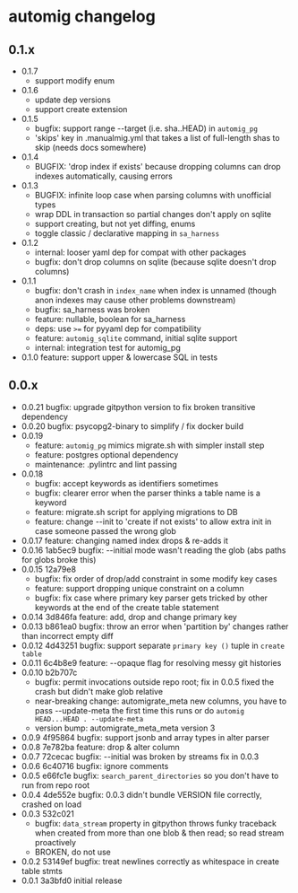 # automig changelog

## 0.1.x

* 0.1.7
  - support modify enum
* 0.1.6
  - update dep versions
  - support create extension
* 0.1.5
  - bugfix: support range --target (i.e. sha..HEAD) in `automig_pg`
  - 'skips' key in .manualmig.yml that takes a list of full-length shas to skip (needs docs somewhere)
* 0.1.4
  - BUGFIX: 'drop index if exists' because dropping columns can drop indexes automatically, causing errors
* 0.1.3
  - BUGFIX: infinite loop case when parsing columns with unofficial types
  - wrap DDL in transaction so partial changes don't apply on sqlite
  - support creating, but not yet diffing, enums
  - toggle classic / declarative mapping in `sa_harness`
* 0.1.2
  - internal: looser yaml dep for compat with other packages
  - bugfix: don't drop columns on sqlite (because sqlite doesn't drop columns)
* 0.1.1
  - bugfix: don't crash in `index_name` when index is unnamed (though anon indexes may cause other problems downstream)
  - bugfix: sa\_harness was broken
  - feature: nullable, boolean for sa\_harness
  - deps: use `>=` for pyyaml dep for compatibility
  - feature: `automig_sqlite` command, initial sqlite support
  - internal: integration test for automig\_pg
* 0.1.0 feature: support upper & lowercase SQL in tests

## 0.0.x

* 0.0.21 bugfix: upgrade gitpython version to fix broken transitive dependency
* 0.0.20 bugfix: psycopg2-binary to simplify / fix docker build
* 0.0.19
  - feature: `automig_pg` mimics migrate.sh with simpler install step
  - feature: postgres optional dependency
  - maintenance: .pylintrc and lint passing
* 0.0.18
  - bugfix: accept keywords as identifiers sometimes
  - bugfix: clearer error when the parser thinks a table name is a keyword
  - feature: migrate.sh script for applying migrations to DB
  - feature: change --init to 'create if not exists' to allow extra init in case someone passed the wrong glob
* 0.0.17 feature: changing named index drops & re-adds it
* 0.0.16 1ab5ec9 bugfix: --initial mode wasn't reading the glob (abs paths for globs broke this)
* 0.0.15 12a79e8
  - bugfix: fix order of drop/add constraint in some modify key cases
  - feature: support dropping unique constraint on a column
  - bugfix: fix case where primary key parser gets tricked by other keywords at the end of the create table statement
* 0.0.14 3d846fa feature: add, drop and change primary key
* 0.0.13 b861ea0 bugfix: throw an error when 'partition by' changes rather than incorrect empty diff
* 0.0.12 4d43251 bugfix: support separate `primary key ()` tuple in `create table`
* 0.0.11 6c4b8e9 feature: --opaque flag for resolving messy git histories
* 0.0.10 b2b707c
  - bugfix: permit invocations outside repo root; fix in 0.0.5 fixed the crash but didn't make glob relative
  - near-breaking change: automigrate_meta new columns, you have to pass --update-meta the first time this runs or do `automig HEAD...HEAD . --update-meta`
  - version bump: automigrate_meta_meta version 3
* 0.0.9 4f95864 bugfix: support jsonb and array types in alter parser
* 0.0.8 7e782ba feature: drop & alter column
* 0.0.7 72cecac bugfix: --initial was broken by streams fix in 0.0.3
* 0.0.6 6c40716 bugfix: ignore comments
* 0.0.5 e66fc1e bugfix: `search_parent_directories` so you don't have to run from repo root
* 0.0.4 4de552e bugfix: 0.0.3 didn't bundle VERSION file correctly, crashed on load
* 0.0.3 532c021
	- bugfix: `data_stream` property in gitpython throws funky traceback when created from more than one blob & then read; so read stream proactively
	- BROKEN, do not use
* 0.0.2 53149ef bugfix: treat newlines correctly as whitespace in create table stmts
* 0.0.1 3a3bfd0 initial release
